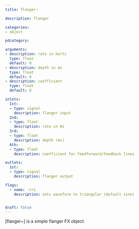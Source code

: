 ```yaml
---
title: flanger~

description: flanger

categories:
- object

pdcategory:

arguments:
- description: rate in hertz
  type: float
  default: 0
- description: depth in ms
  type: float
  default: 0
- description: coefficient
  type: float
  default: 0

inlets:
  1st:
  - type: signal
    description: flanger input
  2nd:
  - type: float
    description: rate in Hz
  3rd:
  - type: float
    description: depth (ms)
  4th:
  - type: float
    description: coefficient for feedforward/feedback lines

outlets:
  1st:
  - type: signal
    description: flanger output

flags:
  - name: -tri
    description: sets waveform to triangular (default sine)


draft: false
---
```


[flanger~] is a simple flanger FX object.

